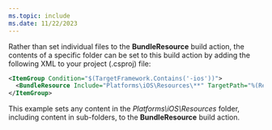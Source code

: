 ```yaml
---
ms.topic: include
ms.date: 11/22/2023
---
```


Rather than set individual files to the **BundleResource** build action, the contents of a specific folder can be set to this build action by adding the following XML to your project (.csproj) file:

```xml
<ItemGroup Condition="$(TargetFramework.Contains('-ios'))">
  <BundleResource Include="Platforms\iOS\Resources\**" TargetPath="%(RecursiveDir)%(Filename)%(Extension)" />
</ItemGroup>
```

This example sets any content in the *Platforms\iOS\Resources* folder, including content in sub-folders, to the **BundleResource** build action.
